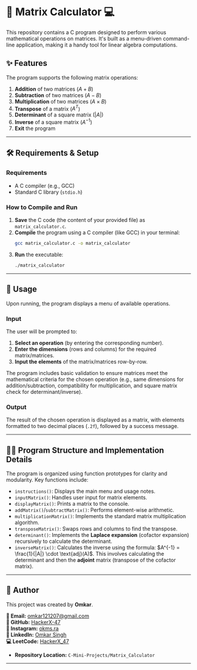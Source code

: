 # 🔢 Matrix Calculator 💻

This repository contains a C program designed to perform various mathematical operations on matrices. It's built as a menu-driven command-line
application, making it a handy tool for linear algebra computations.

## ✨ Features

The program supports the following matrix operations:

1.  **Addition** of two matrices ($A + B$)
2.  **Subtraction** of two matrices ($A - B$)
3.  **Multiplication** of two matrices ($A \times B$)
4.  **Transpose** of a matrix ($A^T$)
5.  **Determinant** of a square matrix ($|A|$)
6.  **Inverse** of a square matrix ($A^{-1}$)
7.  **Exit** the program

---

## 🛠️ Requirements & Setup

### Requirements

* A C compiler (e.g., GCC)
* Standard C library (`stdio.h`)

### How to Compile and Run

1.  **Save** the C code (the content of your provided file) as `matrix_calculator.c`.
2.  **Compile** the program using a C compiler (like GCC) in your terminal:
    ```bash
    gcc matrix_calculator.c -o matrix_calculator
    ```
3.  **Run** the executable:
    ```bash
    ./matrix_calculator
    ```

---

## 📝 Usage

Upon running, the program displays a menu of available operations.

### Input

The user will be prompted to:

1.  **Select an operation** (by entering the corresponding number).
2.  **Enter the dimensions** (rows and columns) for the required matrix/matrices.
3.  **Input the elements** of the matrix/matrices row-by-row.

The program includes basic validation to ensure matrices meet the mathematical criteria for the chosen operation (e.g., same dimensions for addition/subtraction, compatibility for multiplication, and square matrix check for determinant/inverse).

### Output

The result of the chosen operation is displayed as a matrix, with elements formatted to two decimal places (`.2f`), followed by a success message.

---

## 👨‍💻 Program Structure and Implementation Details

The program is organized using function prototypes for clarity and modularity. Key functions include:

* `instructions()`: Displays the main menu and usage notes.
* `inputMatrix()`: Handles user input for matrix elements.
* `displayMatrix()`: Prints a matrix to the console.
* `addMatrix()`/`subtractMatrix()`: Performs element-wise arithmetic.
* `multiplicationMatrix()`: Implements the standard matrix multiplication algorithm.
* `transposeMatrix()`: Swaps rows and columns to find the transpose.
* `determinant()`: Implements the **Laplace expansion** (cofactor expansion) recursively to calculate the determinant.
* `inverseMatrix()`: Calculates the inverse using the formula: $A^{-1} = \frac{1}{|A|} \cdot \text{adj}(A)$. This involves calculating the determinant and then the **adjoint** matrix (transpose of the cofactor matrix).

---

## 👤 Author

This project was created by **Omkar**.

**📧 Email:** [omkar121207@gmail.com](mailto:omkar121207@gmail.com)  
**🐙 GitHub:** [HackerX-47](https://github.com/HackerX-47)  
**📸 Instagram:** [okms.ra](https://www.instagram.com/okms.ra/)  
**🔗 LinkedIn:** [Omkar Singh](https://www.linkedin.com/in/omkar-singh-ba2653381/)  
**💻 LeetCode:** [HackerX_47](https://leetcode.com/u/HackerX_47/)
* **Repository Location:** `C-Mini-Projects/Matrix_Calculator`

---